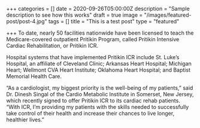 +++
categories = []
date = 2020-09-26T05:00:00Z
description = "Sample description to see how this works"
draft = true
image = "/images/featured-post/post-4.jpg"
tags = []
title = "This is a test post"
type = "featured"

+++
To date, nearly 50 facilities nationwide have been licensed to teach the Medicare-covered outpatient Pritikin Program, called Pritikin Intensive Cardiac Rehabilitation, or Pritikin ICR.

Hospital systems that have implemented Pritikin ICR include St. Luke’s Hospital, an affiliate of Cleveland Clinic; Arkansas Heart Hospital; Michigan Heart; Wellmont CVA Heart Institute; Oklahoma Heart Hospital; and Baptist Memorial Health Care.

“As a cardiologist, my biggest priority is the well-being of my patients,” said Dr. Dinesh Singal of the Cardio Metabolic Institute in Somerset, New Jersey, which recently signed to offer Pritikin ICR to its cardiac rehab patients. “With ICR, I’m providing my patients with the skills needed to successfully take control of their health and increase their chances to live longer, healthier lives.”